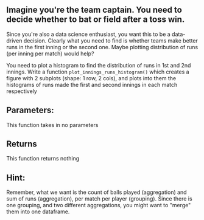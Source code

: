 ## Imagine you're the team captain. You need to decide whether to bat or field after a toss win.

Since you're also a data science enthusiast, you want this to be a data-driven decision. Clearly what you need to find is whether teams make better runs in the first inning or the second one. Maybe plotting distribution of runs (per inning per match) would help?

You need to plot a histogram to find the distribution of runs in 1st and 2nd innings. Write a function `plot_innings_runs_histogram()` which creates a figure with 2 subplots (shape: 1 row, 2 cols), and plots into them the histograms of runs made the first and second innings in each match respectively

## Parameters:
This function takes in no parameters

## Returns
This function returns nothing


## Hint:
Remember, what we want is the count of balls played (aggregation) and sum of runs (aggregation), per match per player (grouping). Since there is one grouping, and two different aggregations, you might want to "merge" them into one dataframe.